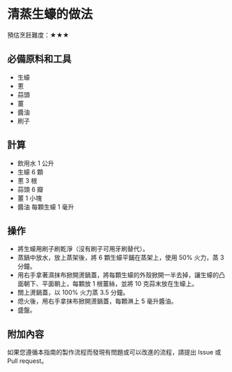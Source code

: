 # 清蒸生蠔的做法

預估烹飪難度：★★★

## 必備原料和工具

* 生蠔
* 蔥
* 蒜頭
* 薑
* 醬油
* 刷子

## 計算

* 飲用水 1 公升
* 生蠔 6 顆
* 蔥 3 根
* 蒜頭 6 瓣
* 薑 1 小塊
* 醬油 每顆生蠔 1 毫升

## 操作

* 將生蠔用刷子刷乾淨（沒有刷子可用牙刷替代）。
* 蒸鍋中放水，放上蒸架後，將 6 顆生蠔平鋪在蒸架上，使用 50% 火力，蒸 3 分鐘。
* 用右手拿著濕抹布掀開燙鍋蓋，將每顆生蠔的外殼掀開一半去掉，讓生蠔的凸面朝下、平面朝上，每顆放 1 根薑絲，並將 10 克蒜末放在生蠔上。
* 關上燙鍋蓋，以 100% 火力蒸 3.5 分鐘。
* 熄火後，用右手拿抹布掀開燙鍋蓋，每顆淋上 5 毫升醬油。
* 盛盤。

## 附加內容

如果您遵循本指南的製作流程而發現有問題或可以改進的流程，請提出 Issue 或 Pull request。
